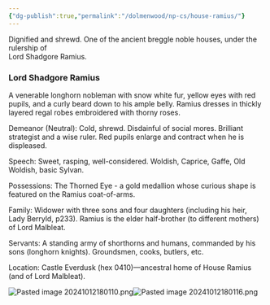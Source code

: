 ```yaml
---
{"dg-publish":true,"permalink":"/dolmenwood/np-cs/house-ramius/"}
---
```




Dignified  and shrewd. One of the ancient breggle noble houses, under the rulership of  
Lord Shadgore Ramius.

### Lord Shadgore Ramius

A venerable longhorn nobleman with snow white fur, yellow eyes with red pupils, and a curly beard down to his ample belly. Ramius dresses in thickly layered regal robes embroidered with thorny roses.  

Demeanor (Neutral): Cold, shrewd. Disdainful of social mores. Brilliant strategist and a wise ruler. Red pupils enlarge and contract when he is displeased.  

Speech: Sweet, rasping, well-considered. Woldish, Caprice, Gaffe, Old Woldish, basic Sylvan.  

Possessions: The Thorned Eye - a gold medallion whose curious shape is featured on the Ramius coat-of-arms. 

Family: Widower with three sons and four daughters  (including his heir, Lady Berryld, p233). Ramius is the  elder half-brother (to different mothers) of Lord Malbleat.

Servants: A standing army of shorthorns and humans, commanded by his sons (longhorn knights). Groundsmen, cooks, butlers, etc.  

Location: Castle Everdusk (hex 0410)—ancestral home of  House Ramius (and of Lord Malbleat).  


![Pasted image 20241012180110.png](/img/user/Dolmenwood/Images/Pasted%20image%2020241012180110.png)![Pasted image 20241012180116.png](/img/user/Dolmenwood/Images/Pasted%20image%2020241012180116.png)